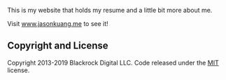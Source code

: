 This is my website that holds my resume and a little bit more about me.

Visit www.jasonkuang.me to see it!

## Copyright and License

Copyright 2013-2019 Blackrock Digital LLC. Code released under the [MIT](https://github.com/BlackrockDigital/startbootstrap-grayscale/blob/gh-pages/LICENSE) license.
